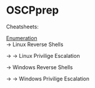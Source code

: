 # OSCPprep 
Cheatsheets: 

[Enumeration](https://github.com/Scr1ptK1ddie/OSCPprep/blob/main/Enumeration.md)   
&rarr; Linux Reverse Shells 

&rarr; &rarr; Linux Privilige Escalation 

&rarr; Windows Reverse Shells 

&rarr; &rarr; Windows Privilige Escalation 

